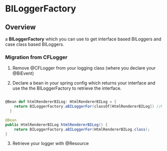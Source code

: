 # BILoggerFactory


## Overview

a **BILoggerFactory** which you can use to get interface based BILoggers and case class based BILoggers.

### Migration from CFLogger

1. Remove @CFLogger from your logging class (where you declare your @BiEvent)

2. Declare a bean in your spring config which returns your interface and use the the BILoggerFactory to retrieve the interface.

```scala

@Bean def htmlRendererBILog: HtmlRendererBILog = {
    return BILoggerFactory.aBILoggerFor(classOf[HtmlRendererBILog]) //HtmlRendererBILog is a class that has @BiEvent(s)
  }
```
```java
@Bean
public HtmlRendererBILog htmlRendererBILog() {
    return BILoggerFactory.aBILoggerFor(HtmlRendererBILog.class);
}

```

3. Retrieve your logger with @Resource


